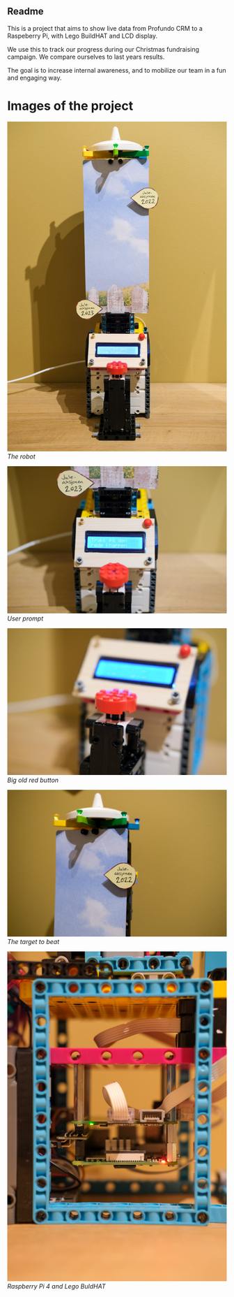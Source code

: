 ## Readme
This is a project that aims to show live data from Profundo CRM to a Raspeberry Pi, with Lego BuildHAT and LCD display.

We use this to track our progress during our Christmas fundraising campaign. We compare ourselves to last years results.

The goal is to increase internal awareness, and to mobilize our team in a fun and engaging way.

# Images of the project

![Local Image in Folder](images/spikepi-profundo-5.jpg)
*The robot*

![Local Image in Folder](images/spikepi-profundo-4.jpg)
*User prompt*

![Local Image in Folder](images/spikepi-profundo-3.jpg)
*Big old red button*

![Local Image in Folder](images/spikepi-profundo-2.jpg)
*The target to beat*

![Local Image in Folder](images/spikepi-profundo-1.jpg)
*Raspberry Pi 4 and Lego BuldHAT*